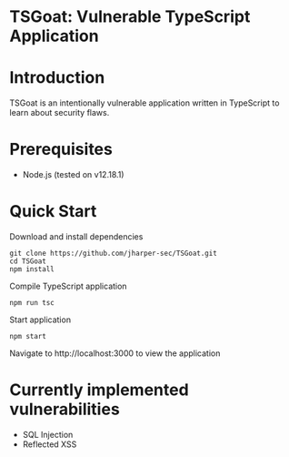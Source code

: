 # TSGoat: Vulnerable TypeScript Application

# Introduction
TSGoat is an intentionally vulnerable application written in TypeScript to learn about security flaws.

# Prerequisites
* Node.js (tested on v12.18.1)

# Quick Start

Download and install dependencies
```
git clone https://github.com/jharper-sec/TSGoat.git
cd TSGoat
npm install
```

Compile TypeScript application
```
npm run tsc
```

Start application
```
npm start
```

Navigate to http://localhost:3000 to view the application

# Currently implemented vulnerabilities
* SQL Injection
* Reflected XSS